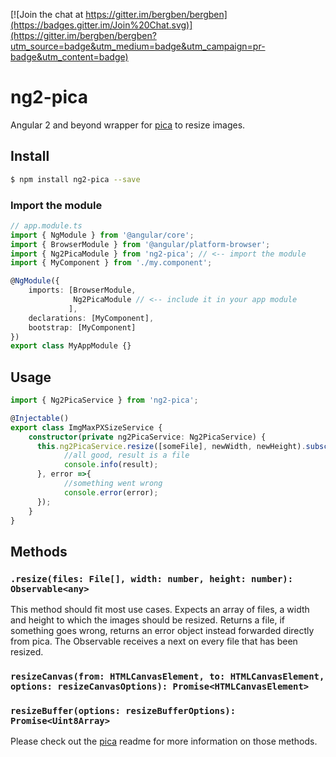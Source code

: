 [![Join the chat at https://gitter.im/bergben/bergben](https://badges.gitter.im/Join%20Chat.svg)](https://gitter.im/bergben/bergben?utm_source=badge&utm_medium=badge&utm_campaign=pr-badge&utm_content=badge)

# ng2-pica
Angular 2 and beyond wrapper for <a href="https://github.com/nodeca/pica">pica</a> to resize images. 

## Install
```bash
$ npm install ng2-pica --save
```

### Import the module
```TypeScript
// app.module.ts
import { NgModule } from '@angular/core';
import { BrowserModule } from '@angular/platform-browser';
import { Ng2PicaModule } from 'ng2-pica'; // <-- import the module
import { MyComponent } from './my.component';

@NgModule({
    imports: [BrowserModule,
              Ng2PicaModule // <-- include it in your app module
             ],
    declarations: [MyComponent],  
    bootstrap: [MyComponent]
})
export class MyAppModule {}
```
## Usage
```TypeScript
import { Ng2PicaService } from 'ng2-pica';

@Injectable()
export class ImgMaxPXSizeService {
    constructor(private ng2PicaService: Ng2PicaService) {
      this.ng2PicaService.resize([someFile], newWidth, newHeight).subscribe((result)=>{
            //all good, result is a file
            console.info(result);
      }, error =>{
            //something went wrong 
            console.error(error);
      });
    }
}
```

## Methods

### `.resize(files: File[], width: number, height: number): Observable<any>`
This method should fit most use cases. Expects an array of files, a width and height to which the images should be resized. Returns a file, if something goes wrong, returns an error object instead forwarded directly from pica.
The Observable receives a next on every file that has been resized.

### `resizeCanvas(from: HTMLCanvasElement, to: HTMLCanvasElement, options: resizeCanvasOptions): Promise<HTMLCanvasElement>`
### `resizeBuffer(options: resizeBufferOptions): Promise<Uint8Array>`
Please check out the <a href="https://github.com/nodeca/pica">pica</a> readme for more information on those methods.
